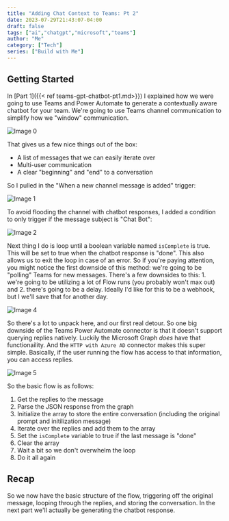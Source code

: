 ```yaml
---
title: "Adding Chat Context to Teams: Pt 2"
date: 2023-07-29T21:43:07-04:00
draft: false
tags: ["ai","chatgpt","microsoft","teams"]
author: "Me"
category: ["Tech"]
series: ["Build with Me"]
---
```


## Getting Started

In [Part 1]({{< ref teams-gpt-chatbot-pt1.md>}}) I explained how we were going to use Teams and Power Automate to generate a contextually aware chatbot for your team. We're going to use Teams channel communication to simplify how we "window" communication.

![Image 0](../../images/teams-gpt-chatbot-pt2_1690681544411.png)

That gives us a few nice things out of the box:

* A list of messages that we can easily iterate over
* Multi-user communication
* A clear "beginning" and "end" to a conversation

So I pulled in the "When a new channel message is added" trigger:

![Image 1](../../images/teams-gpt-chatbot-pt2_1690681753287.png)  

To avoid flooding the channel with chatbot responses, I added a condition to only trigger if the message subject is "Chat Bot":

![Image 2](../../images/teams-gpt-chatbot-pt2_1690681942370.png)  

Next thing I do is loop until a boolean variable named `isComplete` is true. This will be set to true when the chatbot response is "done". This also allows us to exit the loop in case of an error. So if you're paying attention, you might notice the first downside of this method: we're going to be "polling" Teams for new messages. There's a few downsides to this: 1. we're going to be utilizing a lot of Flow runs (you probably won't max out) and 2. there's going to be a delay. Ideally I'd like for this to be a webhook, but I we'll save that for another day.

![Image 4](../../images/teams-gpt-chatbot-pt2_1690682645721.png)  

So there's a lot to unpack here, and our first real detour. So one big downside of the Teams Power Automate connector is that it doesn't support querying replies natively. Luckily the Microsoft Graph *does* have that functionaility. And the `HTTP with Azure AD` connector makes this super simple. Basically, if the user running the flow has access to that information, you can access replies.

![Image 5](../../images/teams-gpt-chatbot-pt2_1690682758862.png)

So the basic flow is as follows:

1. Get the replies to the message
2. Parse the JSON response from the graph
3. Initialize the array to store the entire conversation (including the original prompt and initilization message)
4. Iterate over the replies and add them to the array
5. Set the `isComplete` variable to true if the last message is "done"
6. Clear the array
7. Wait a bit so we don't overwhelm the loop
8. Do it all again

## Recap

So we now have the basic structure of the flow, triggering off the original message, looping through the replies, and storing the conversation. In the next part we'll actually be generating the chatbot response.
